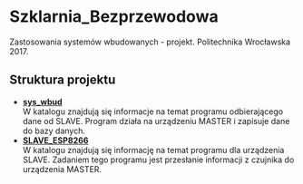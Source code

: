 # Szklarnia_Bezprzewodowa
Zastosowania systemów wbudowanych - projekt. Politechnika Wrocławska 2017.

## Struktura projektu
* **[sys_wbud](sys_wbud)**  
W katalogu znajdują się informacje na temat programu odbierającego dane od SLAVE. Program działa na urządzeniu MASTER i zapisuje dane do bazy danych.
* **[SLAVE_ESP8266](SLAVE_ESP8266)**  
W katalogu znajdują się informację na temat programu dla urządzenia SLAVE. Zadaniem tego programu jest przesłanie informacji z czujnika do urządzenia MASTER.
